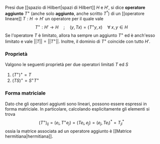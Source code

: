 Presi due [[spazio di Hilbert|spazi di Hilbert]] $H$ e $H'$, si dice **operatore aggiunto** $T^{+}$ (anche solo **aggiunto**, anche scritto $T^{\dagger}$) di un [[operatore lineare]] $T:H \rightarrow H'$ un operatore per il quale vale
$$T^{+}:H'\rightarrow H\quad;\quad(y,Tx)=(T^{+}y,x)\quad\forall\;x,y\in H$$
Se l'operatore $T$ è limitato, allora ha sempre un aggiunto $T^{+}$ ed è anch'esso limitato e vale $||T||=||T^{+}||$. Inoltre, il dominio di $T^{+}$ coincide con tutto $H'$.
### Proprietà
Valgono le seguenti proprietà per due operatori limitati $T$ ed $S$
1. $(T^{+})^{+}=T$
2. $(TS)^{+}=S^{+}T^{+}$
### Forma matriciale
Dato che gli operatori aggiunti sono lineari, possono essere espressi in forma matriciale. In particolare, calcolando esplicitamente gli elementi si trova
$$(T^{+})_{ij}=(e_{i},T^{+}e_{j})=(Te_{i},e_{j})=(e_{j},Te_{i})^{*}=T_{ji}^{*}$$
ossia la matrice associata ad un operatore aggiunto è [[Matrice hermitiana|hermitiana]].